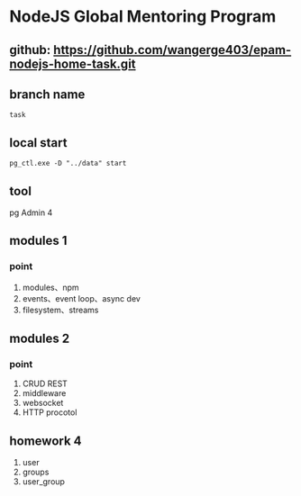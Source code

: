 # NodeJS Global Mentoring Program
## github: https://github.com/wangerge403/epam-nodejs-home-task.git

## branch name
`task`

## local start
`pg_ctl.exe -D "../data" start`

## tool
pg Admin 4
## modules 1
### point
1. modules、npm
2. events、event loop、async dev
3. filesystem、streams

## modules 2

### point
1. CRUD REST
2. middleware
3. websocket
4. HTTP procotol

## homework 4
1. user
2. groups
3. user_group